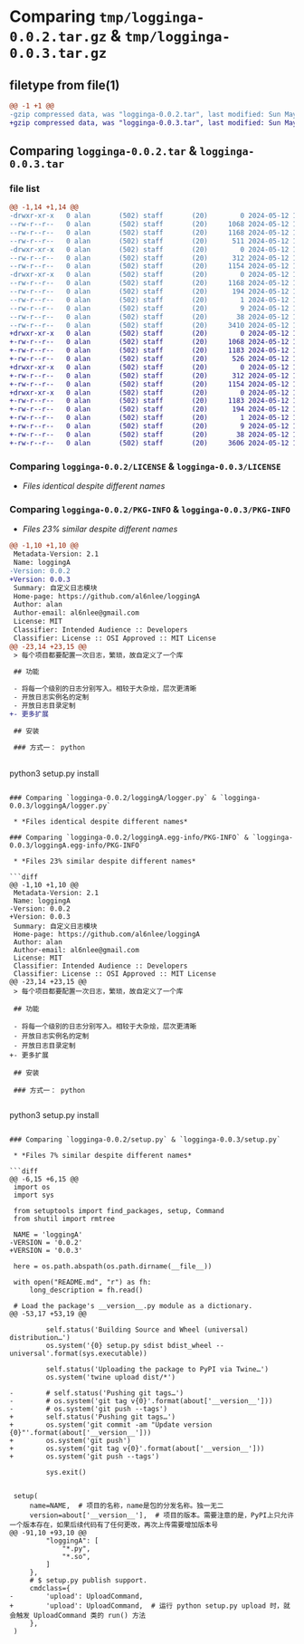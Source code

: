 # Comparing `tmp/logginga-0.0.2.tar.gz` & `tmp/logginga-0.0.3.tar.gz`

## filetype from file(1)

```diff
@@ -1 +1 @@
-gzip compressed data, was "logginga-0.0.2.tar", last modified: Sun May 12 12:21:55 2024, max compression
+gzip compressed data, was "logginga-0.0.3.tar", last modified: Sun May 12 12:31:47 2024, max compression
```

## Comparing `logginga-0.0.2.tar` & `logginga-0.0.3.tar`

### file list

```diff
@@ -1,14 +1,14 @@
-drwxr-xr-x   0 alan       (502) staff       (20)        0 2024-05-12 12:21:55.433133 logginga-0.0.2/
--rw-r--r--   0 alan       (502) staff       (20)     1068 2024-05-12 10:48:33.000000 logginga-0.0.2/LICENSE
--rw-r--r--   0 alan       (502) staff       (20)     1168 2024-05-12 12:21:55.432923 logginga-0.0.2/PKG-INFO
--rw-r--r--   0 alan       (502) staff       (20)      511 2024-05-12 12:06:49.000000 logginga-0.0.2/README.md
-drwxr-xr-x   0 alan       (502) staff       (20)        0 2024-05-12 12:21:55.431896 logginga-0.0.2/loggingA/
--rw-r--r--   0 alan       (502) staff       (20)      312 2024-05-12 11:30:11.000000 logginga-0.0.2/loggingA/__init__.py
--rw-r--r--   0 alan       (502) staff       (20)     1154 2024-05-12 11:36:51.000000 logginga-0.0.2/loggingA/logger.py
-drwxr-xr-x   0 alan       (502) staff       (20)        0 2024-05-12 12:21:55.432704 logginga-0.0.2/loggingA.egg-info/
--rw-r--r--   0 alan       (502) staff       (20)     1168 2024-05-12 12:21:55.000000 logginga-0.0.2/loggingA.egg-info/PKG-INFO
--rw-r--r--   0 alan       (502) staff       (20)      194 2024-05-12 12:21:55.000000 logginga-0.0.2/loggingA.egg-info/SOURCES.txt
--rw-r--r--   0 alan       (502) staff       (20)        1 2024-05-12 12:21:55.000000 logginga-0.0.2/loggingA.egg-info/dependency_links.txt
--rw-r--r--   0 alan       (502) staff       (20)        9 2024-05-12 12:21:55.000000 logginga-0.0.2/loggingA.egg-info/top_level.txt
--rw-r--r--   0 alan       (502) staff       (20)       38 2024-05-12 12:21:55.433189 logginga-0.0.2/setup.cfg
--rw-r--r--   0 alan       (502) staff       (20)     3410 2024-05-12 12:15:16.000000 logginga-0.0.2/setup.py
+drwxr-xr-x   0 alan       (502) staff       (20)        0 2024-05-12 12:31:47.724872 logginga-0.0.3/
+-rw-r--r--   0 alan       (502) staff       (20)     1068 2024-05-12 10:48:33.000000 logginga-0.0.3/LICENSE
+-rw-r--r--   0 alan       (502) staff       (20)     1183 2024-05-12 12:31:47.724658 logginga-0.0.3/PKG-INFO
+-rw-r--r--   0 alan       (502) staff       (20)      526 2024-05-12 12:31:43.000000 logginga-0.0.3/README.md
+drwxr-xr-x   0 alan       (502) staff       (20)        0 2024-05-12 12:31:47.723494 logginga-0.0.3/loggingA/
+-rw-r--r--   0 alan       (502) staff       (20)      312 2024-05-12 11:30:11.000000 logginga-0.0.3/loggingA/__init__.py
+-rw-r--r--   0 alan       (502) staff       (20)     1154 2024-05-12 11:36:51.000000 logginga-0.0.3/loggingA/logger.py
+drwxr-xr-x   0 alan       (502) staff       (20)        0 2024-05-12 12:31:47.724439 logginga-0.0.3/loggingA.egg-info/
+-rw-r--r--   0 alan       (502) staff       (20)     1183 2024-05-12 12:31:47.000000 logginga-0.0.3/loggingA.egg-info/PKG-INFO
+-rw-r--r--   0 alan       (502) staff       (20)      194 2024-05-12 12:31:47.000000 logginga-0.0.3/loggingA.egg-info/SOURCES.txt
+-rw-r--r--   0 alan       (502) staff       (20)        1 2024-05-12 12:31:47.000000 logginga-0.0.3/loggingA.egg-info/dependency_links.txt
+-rw-r--r--   0 alan       (502) staff       (20)        9 2024-05-12 12:31:47.000000 logginga-0.0.3/loggingA.egg-info/top_level.txt
+-rw-r--r--   0 alan       (502) staff       (20)       38 2024-05-12 12:31:47.724925 logginga-0.0.3/setup.cfg
+-rw-r--r--   0 alan       (502) staff       (20)     3606 2024-05-12 12:31:43.000000 logginga-0.0.3/setup.py
```

### Comparing `logginga-0.0.2/LICENSE` & `logginga-0.0.3/LICENSE`

 * *Files identical despite different names*

### Comparing `logginga-0.0.2/PKG-INFO` & `logginga-0.0.3/PKG-INFO`

 * *Files 23% similar despite different names*

```diff
@@ -1,10 +1,10 @@
 Metadata-Version: 2.1
 Name: loggingA
-Version: 0.0.2
+Version: 0.0.3
 Summary: 自定义日志模块
 Home-page: https://github.com/al6nlee/loggingA
 Author: alan
 Author-email: al6nlee@gmail.com
 License: MIT
 Classifier: Intended Audience :: Developers
 Classifier: License :: OSI Approved :: MIT License
@@ -23,14 +23,15 @@
 > 每个项目都要配置一次日志，繁琐，故自定义了一个库
 
 ## 功能
 
 - 将每一个级别的日志分别写入。相较于大杂烩，层次更清晰
 - 开放日志实例名的定制
 - 开放日志目录定制
+- 更多扩展
 
 ## 安装
 
 ### 方式一： python
 
 ```
 python3 setup.py install
```

### Comparing `logginga-0.0.2/loggingA/logger.py` & `logginga-0.0.3/loggingA/logger.py`

 * *Files identical despite different names*

### Comparing `logginga-0.0.2/loggingA.egg-info/PKG-INFO` & `logginga-0.0.3/loggingA.egg-info/PKG-INFO`

 * *Files 23% similar despite different names*

```diff
@@ -1,10 +1,10 @@
 Metadata-Version: 2.1
 Name: loggingA
-Version: 0.0.2
+Version: 0.0.3
 Summary: 自定义日志模块
 Home-page: https://github.com/al6nlee/loggingA
 Author: alan
 Author-email: al6nlee@gmail.com
 License: MIT
 Classifier: Intended Audience :: Developers
 Classifier: License :: OSI Approved :: MIT License
@@ -23,14 +23,15 @@
 > 每个项目都要配置一次日志，繁琐，故自定义了一个库
 
 ## 功能
 
 - 将每一个级别的日志分别写入。相较于大杂烩，层次更清晰
 - 开放日志实例名的定制
 - 开放日志目录定制
+- 更多扩展
 
 ## 安装
 
 ### 方式一： python
 
 ```
 python3 setup.py install
```

### Comparing `logginga-0.0.2/setup.py` & `logginga-0.0.3/setup.py`

 * *Files 7% similar despite different names*

```diff
@@ -6,15 +6,15 @@
 import os
 import sys
 
 from setuptools import find_packages, setup, Command
 from shutil import rmtree
 
 NAME = 'loggingA'
-VERSION = '0.0.2'
+VERSION = '0.0.3'
 
 here = os.path.abspath(os.path.dirname(__file__))
 
 with open("README.md", "r") as fh:
     long_description = fh.read()
 
 # Load the package's __version__.py module as a dictionary.
@@ -53,17 +53,19 @@
 
         self.status('Building Source and Wheel (universal) distribution…')
         os.system('{0} setup.py sdist bdist_wheel --universal'.format(sys.executable))
 
         self.status('Uploading the package to PyPI via Twine…')
         os.system('twine upload dist/*')
 
-        # self.status('Pushing git tags…')
-        # os.system('git tag v{0}'.format(about['__version__']))
-        # os.system('git push --tags')
+        self.status('Pushing git tags…')
+        os.system('git commit -am "Update version {0}"'.format(about['__version__']))
+        os.system('git push')
+        os.system('git tag v{0}'.format(about['__version__']))
+        os.system('git push --tags')
 
         sys.exit()
 
 
 setup(
     name=NAME,  # 项目的名称，name是包的分发名称。独一无二
     version=about['__version__'],  # 项目的版本。需要注意的是，PyPI上只允许一个版本存在，如果后续代码有了任何更改，再次上传需要增加版本号
@@ -91,10 +93,10 @@
         "loggingA": [
             "*.py",
             "*.so",
         ]
     },
     # $ setup.py publish support.
     cmdclass={
-        'upload': UploadCommand,
+        'upload': UploadCommand,  # 运行 python setup.py upload 时，就会触发 UploadCommand 类的 run() 方法
     },
 )
```

